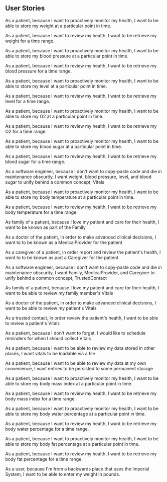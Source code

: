 <h2>User Stories</h2>
<p>As a patient, because I want to proactively monitor my health, I want to be able to store my weight at a particular
point in time.</p>
<p>As a patient, because I want to review my health, I want to be retrieve my weight for a time range.</p>
<p>As a patient, because I want to proactively monitor my health, I want to be able to store my blood pressure at a particular
point in time.</p>
<p>As a patient, because I want to review my health, I want to be retrieve my blood pressure for a time range.</p>
<p>As a patient, because I want to proactively monitor my health, I want to be able to store my level at a particular
point in time.</p>
<p>As a patient, because I want to review my health, I want to be retrieve my level for a time range.</p>
<p>As a patient, because I want to proactively monitor my health, I want to be able to store my O2 at a particular
point in time.</p>
<p>As a patient, because I want to review my health, I want to be retrieve my O2 for a time range.</p>
<p>As a patient, because I want to proactively monitor my health, I want to be able to store my blood sugar at a particular
point in time.</p>
<p>As a patient, because I want to review my health, I want to be retrieve my blood sugar for a time range.</p>
<p>As a software engineer, because I don't want to copy-paste code and die in maintenance obscurity, I want weight,
blood pressure, level, and blood sugar to unify behind a common concept, Vitals</p>
<p>As a patient, because I want to proactively monitor my health, I want to be able to store my body temperature at a particular
point in time.</p>
<p>As a patient, because I want to review my health, I want to be retrieve my body temperature for a time range.</p>
<p>As family of a patient, because I love my patient and care for their health, I want to be known as part of the Family</p>
<p>As a doctor of the patient, in order to make advanced clinical decisions, I want to to be known as a MedicalProvider for the patient</p>
<p>As a caregiver of a patient, in order report and review the patient's health, I want to to be known as part a Caregiver for the patient</p>
<p>As a software engineer, because I don't want to copy-paste code and die in maintenance obscurity, I want Family,
MedicalProvider, and Caregiver to unify behind a common concept, TrustedContact</p>
<p>As family of a patient, because I love my patient and care for their health, I want to be able to review
my family member's Vitals</p>
<p>As a doctor of the patient, in order to make advanced clinical decisions, I want to be able to review my patient's Vitals</p>
<p>As a trusted contact, in order review the patient's health, I want to be able to review a patient's Vitals</p>
<p>As a patient, because I don't want to forget, I would like to schedule reminders for when I should collect Vitals</p>
<p> As a patient, because I want to be able to review my data stored in other places, I want vitals to be loadable via a file</p>
<p> As a patient, because I want to be able to review my data at my own convenience, I want entries to be persisted to some
permanent storage</p>
<p>As a patient, because I want to proactively monitor my health, I want to be able to store my body mass index at a particular
point in time.</p>
<p>As a patient, because I want to review my health, I want to be retrieve my body mass index for a time range.</p>
<p>As a patient, because I want to proactively monitor my health, I want to be able to store my body water percentage at a particular
point in time.</p>
<p>As a patient, because I want to review my health, I want to be retrieve my body water percentage for a time range.</p>
<p>As a patient, because I want to proactively monitor my health, I want to be able to store my body fat percentage at a particular
point in time.</p>
<p>As a patient, because I want to review my health, I want to be retrieve my body fat percentage for a time range.</p>
<p>As a user, because I'm from a backwards place that uses the Imperial System, I want to be able to enter my weight in pounds.</p>

